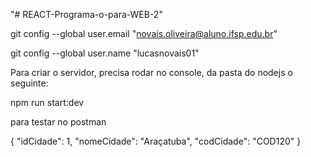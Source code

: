 "# REACT-Programa-o-para-WEB-2" 

git config --global user.email "novais.oliveira@aluno.ifsp.edu.br"

git config --global user.name "lucasnovais01"

Para criar o servidor, precisa rodar no console, da pasta do nodejs o seguinte:

npm run start:dev


para testar no postman

{
    "idCidade": 1,
    "nomeCidade": "Araçatuba",
    "codCidade": "COD120"
}
